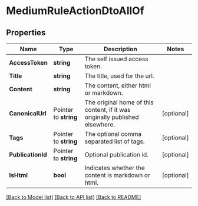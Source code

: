 # MediumRuleActionDtoAllOf

## Properties

Name | Type | Description | Notes
------------ | ------------- | ------------- | -------------
**AccessToken** | **string** | The self issued access token. | 
**Title** | **string** | The title, used for the url. | 
**Content** | **string** | The content, either html or markdown. | 
**CanonicalUrl** | Pointer to **string** | The original home of this content, if it was originally published elsewhere. | [optional] 
**Tags** | Pointer to **string** | The optional comma separated list of tags. | [optional] 
**PublicationId** | Pointer to **string** | Optional publication id. | [optional] 
**IsHtml** | **bool** | Indicates whether the content is markdown or html. | [optional] 

[[Back to Model list]](../README.md#documentation-for-models) [[Back to API list]](../README.md#documentation-for-api-endpoints) [[Back to README]](../README.md)


